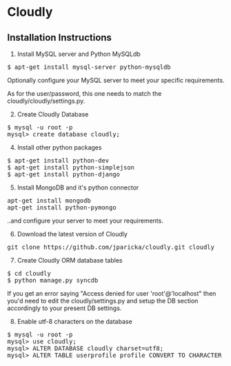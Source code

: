 Cloudly
=======

Installation Instructions
-------------------------

1) Install MySQL server and Python MySQLdb

<pre>
$ apt-get install mysql-server python-mysqldb
</pre>

Optionally configure your MySQL server to meet your specific requirements.

As for the user/password, this one needs to match the cloudly/cloudly/settings.py.

2) Create Cloudly Database

<pre>
$ mysql -u root -p
mysql> create database cloudly;
</pre>


4) Install other python packages

<pre>
$ apt-get install python-dev 
$ apt-get install python-simplejson 
$ apt-get install python-django
</pre>

5) Install MongoDB and it's python connector

<pre>
apt-get install mongodb
apt-get install python-pymongo
</pre>

..and configure your server to meet your requirements.

6) Download the latest version of Cloudly

<pre>
git clone https://github.com/jparicka/cloudly.git cloudly
</pre>

7) Create Cloudly ORM database tables

<pre>
$ cd cloudly
$ python manage.py syncdb
</pre>

If you get an error saying "Access denied for user 'root'@'localhost" then you'd need to edit the cloudly/settings.py and setup the DB section accordingly to your present DB settings.


8) Enable utf-8 characters on the database

<pre>
$ mysql -u root -p
mysql> use cloudly;
mysql> ALTER DATABASE cloudly charset=utf8;
mysql> ALTER TABLE userprofile_profile CONVERT TO CHARACTER SET utf8 COLLATE utf8_general_ci;
</pre>
